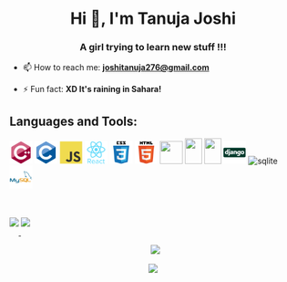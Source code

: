 
<h1 align="center">Hi 👋, I'm Tanuja Joshi</h1>
<h3 align="center">A girl trying to learn new stuff !!!</h3>

- 📫 How to reach me: **joshitanuja276@gmail.com**

- ⚡ Fun fact: **XD It's raining in Sahara!**

## Languages and Tools:

<img src = "https://raw.githubusercontent.com/devicons/devicon/master/icons/cplusplus/cplusplus-original.svg" width = '40' height = '40'/> <img src = "https://raw.githubusercontent.com/devicons/devicon/master/icons/c/c-original.svg" width = '40' height = '40'/> <img src = "https://raw.githubusercontent.com/devicons/devicon/master/icons/javascript/javascript-original.svg" width = '40' height = '40'/>
<img src = "https://raw.githubusercontent.com/devicons/devicon/master/icons/react/react-original-wordmark.svg" width = '40' height = '40'/> <img src = "https://raw.githubusercontent.com/devicons/devicon/master/icons/css3/css3-original-wordmark.svg" width = '40' height = '40'/> <img src = "https://raw.githubusercontent.com/devicons/devicon/master/icons/html5/html5-original-wordmark.svg" width = '40' height = '40'/>
<img src = "https://www.vectorlogo.zone/logos/figma/figma-icon.svg" width = '40' height = '40'/>
<img src = "https://upload.wikimedia.org/wikipedia/commons/thumb/9/98/Solidity_logo.svg/386px-Solidity_logo.svg.png" width = '30' height = '45'/>
<img src = "https://upload.wikimedia.org/wikipedia/commons/thumb/0/05/Ethereum_logo_2014.svg/256px-Ethereum_logo_2014.svg.png" width = '30' height = '45'/>
<img src = "https://raw.githubusercontent.com/devicons/devicon/master/icons/django/django-original.svg" width = '40' height = '40'/>
<img src="https://www.vectorlogo.zone/logos/sqlite/sqlite-icon.svg" alt="sqlite" width="40" height="40"/> 
<img src = "https://raw.githubusercontent.com/devicons/devicon/master/icons/mysql/mysql-original-wordmark.svg" width = '40' height = '40'/>

<p>
  <br></br>
<a href="https://github.com/tanujajoshi1" target="_blank">
<img src=https://img.shields.io/badge/GitHub-100000?style=for-the-badge&logo=github&logoColor=white style="margin-bottom: 15px; height: auto; width: auto;" />
</a>

<a href="https://linkedin.com/in/tanuja-joshi-b3a179193" target="_blank">
<img src=https://img.shields.io/badge/linkedin-%231E77B5.svg?&style=for-the-badge&logo=linkedin&logoColor=white style="margin-bottom: 15px; height: auto; width: auto;" />
</a>
</p>

<div align="center" > &nbsp; <img src="https://github-readme-stats.vercel.app/api?username=tanujajoshi1&show_icons=true&locale=en" style="height: auto; width: auto;"/> 
</div>
<div align="center"> <p> <img src="https://komarev.com/ghpvc/?username=tanujajoshi1&label=Profile%20views&color=0e75b6&style=flat" style="height: auto; width: auto;"/> </p> </div>

